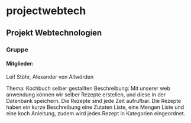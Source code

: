 # projectwebtech
## Projekt Webtechnologien
### Gruppe 
#### Mitglieder:
Leif Stöhr, Alexander von Allwörden



Thema: Kochbuch selber gestallten 
Beschreibung: Mit unserer web anwendung können wir selber Rezepte erstellen, und diese in der Datenbank speichern. Die Rezepte sind jede Zeit aufrufbar. Die Rezepte haben ein kurze Beschreibung eine Zutaten Liste, eine Mengen Liste und eine koch Anleitung, zudem wird jedes Rezept in Kategorien eingeordnet.
